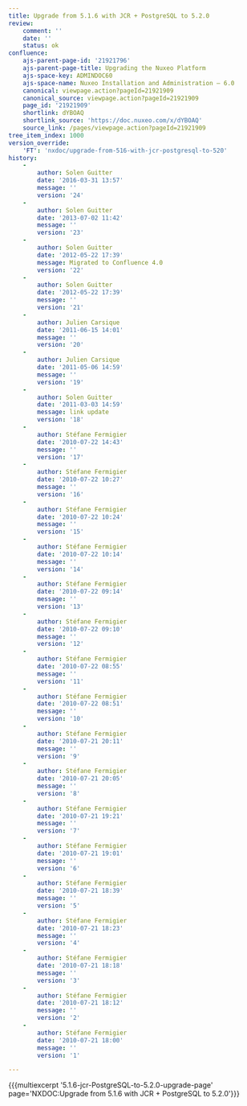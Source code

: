 ```yaml
---
title: Upgrade from 5.1.6 with JCR + PostgreSQL to 5.2.0
review:
    comment: ''
    date: ''
    status: ok
confluence:
    ajs-parent-page-id: '21921796'
    ajs-parent-page-title: Upgrading the Nuxeo Platform
    ajs-space-key: ADMINDOC60
    ajs-space-name: Nuxeo Installation and Administration — 6.0
    canonical: viewpage.action?pageId=21921909
    canonical_source: viewpage.action?pageId=21921909
    page_id: '21921909'
    shortlink: dYBOAQ
    shortlink_source: 'https://doc.nuxeo.com/x/dYBOAQ'
    source_link: /pages/viewpage.action?pageId=21921909
tree_item_index: 1000
version_override:
    'FT': 'nxdoc/upgrade-from-516-with-jcr-postgresql-to-520'
history:
    -
        author: Solen Guitter
        date: '2016-03-31 13:57'
        message: ''
        version: '24'
    -
        author: Solen Guitter
        date: '2013-07-02 11:42'
        message: ''
        version: '23'
    -
        author: Solen Guitter
        date: '2012-05-22 17:39'
        message: Migrated to Confluence 4.0
        version: '22'
    -
        author: Solen Guitter
        date: '2012-05-22 17:39'
        message: ''
        version: '21'
    -
        author: Julien Carsique
        date: '2011-06-15 14:01'
        message: ''
        version: '20'
    -
        author: Julien Carsique
        date: '2011-05-06 14:59'
        message: ''
        version: '19'
    -
        author: Solen Guitter
        date: '2011-03-03 14:59'
        message: link update
        version: '18'
    -
        author: Stéfane Fermigier
        date: '2010-07-22 14:43'
        message: ''
        version: '17'
    -
        author: Stéfane Fermigier
        date: '2010-07-22 10:27'
        message: ''
        version: '16'
    -
        author: Stéfane Fermigier
        date: '2010-07-22 10:24'
        message: ''
        version: '15'
    -
        author: Stéfane Fermigier
        date: '2010-07-22 10:14'
        message: ''
        version: '14'
    -
        author: Stéfane Fermigier
        date: '2010-07-22 09:14'
        message: ''
        version: '13'
    -
        author: Stéfane Fermigier
        date: '2010-07-22 09:10'
        message: ''
        version: '12'
    -
        author: Stéfane Fermigier
        date: '2010-07-22 08:55'
        message: ''
        version: '11'
    -
        author: Stéfane Fermigier
        date: '2010-07-22 08:51'
        message: ''
        version: '10'
    -
        author: Stéfane Fermigier
        date: '2010-07-21 20:11'
        message: ''
        version: '9'
    -
        author: Stéfane Fermigier
        date: '2010-07-21 20:05'
        message: ''
        version: '8'
    -
        author: Stéfane Fermigier
        date: '2010-07-21 19:21'
        message: ''
        version: '7'
    -
        author: Stéfane Fermigier
        date: '2010-07-21 19:01'
        message: ''
        version: '6'
    -
        author: Stéfane Fermigier
        date: '2010-07-21 18:39'
        message: ''
        version: '5'
    -
        author: Stéfane Fermigier
        date: '2010-07-21 18:23'
        message: ''
        version: '4'
    -
        author: Stéfane Fermigier
        date: '2010-07-21 18:18'
        message: ''
        version: '3'
    -
        author: Stéfane Fermigier
        date: '2010-07-21 18:12'
        message: ''
        version: '2'
    -
        author: Stéfane Fermigier
        date: '2010-07-21 18:00'
        message: ''
        version: '1'

---
```

{{{multiexcerpt '5.1.6-jcr-PostgreSQL-to-5.2.0-upgrade-page' page='NXDOC:Upgrade from 5.1.6 with JCR + PostgreSQL to 5.2.0'}}}
